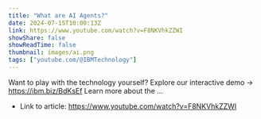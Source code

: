 ```yaml
---
title: "What are AI Agents?"
date: 2024-07-15T10:00:13Z
link: https://www.youtube.com/watch?v=F8NKVhkZZWI
showShare: false
showReadTime: false
thumbnail: images/ai.png
tags: ["youtube.com/@IBMTechnology"]
---
```

Want to play with the technology yourself? Explore our interactive demo → https://ibm.biz/BdKsEf Learn more about the ...

- Link to article: https://www.youtube.com/watch?v=F8NKVhkZZWI